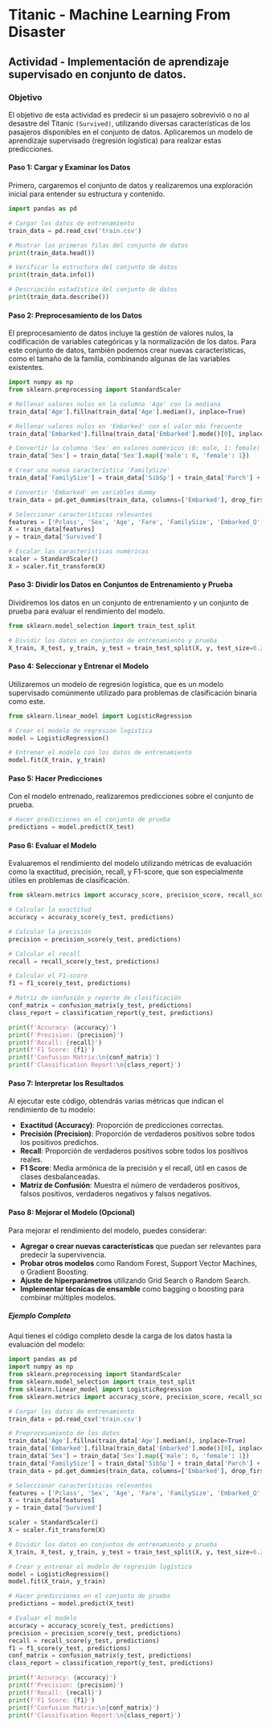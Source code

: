 # Titanic - Machine Learning From Disaster

## Actividad - Implementación de aprendizaje supervisado en conjunto de datos.

### Objetivo
El objetivo de esta actividad es predecir si un pasajero sobrevivió o no al desastre del Titanic `(Survived)`, utilizando diversas características de los pasajeros disponibles en el conjunto de datos. Aplicaremos un modelo de aprendizaje supervisado (regresión logística) para realizar estas predicciones.

#### Paso 1: Cargar y Examinar los Datos
Primero, cargaremos el conjunto de datos y realizaremos una exploración inicial para entender su estructura y contenido.

``` python
import pandas as pd

# Cargar los datos de entrenamiento
train_data = pd.read_csv('train.csv')

# Mostrar las primeras filas del conjunto de datos
print(train_data.head())

# Verificar la estructura del conjunto de datos
print(train_data.info())

# Descripción estadística del conjunto de datos
print(train_data.describe())
```

#### Paso 2: Preprocesamiento de los Datos
El preprocesamiento de datos incluye la gestión de valores nulos, la codificación de variables categóricas y la normalización de los datos. Para este conjunto de datos, también podemos crear nuevas características, como el tamaño de la familia, combinando algunas de las variables existentes.

``` python
import numpy as np
from sklearn.preprocessing import StandardScaler

# Rellenar valores nulos en la columna 'Age' con la mediana
train_data['Age'].fillna(train_data['Age'].median(), inplace=True)

# Rellenar valores nulos en 'Embarked' con el valor más frecuente
train_data['Embarked'].fillna(train_data['Embarked'].mode()[0], inplace=True)

# Convertir la columna 'Sex' en valores numéricos (0: male, 1: female)
train_data['Sex'] = train_data['Sex'].map({'male': 0, 'female': 1})

# Crear una nueva característica 'FamilySize'
train_data['FamilySize'] = train_data['SibSp'] + train_data['Parch'] + 1

# Convertir 'Embarked' en variables dummy
train_data = pd.get_dummies(train_data, columns=['Embarked'], drop_first=True)

# Seleccionar características relevantes
features = ['Pclass', 'Sex', 'Age', 'Fare', 'FamilySize', 'Embarked_Q', 'Embarked_S']
X = train_data[features]
y = train_data['Survived']

# Escalar las características numéricas
scaler = StandardScaler()
X = scaler.fit_transform(X)
```

#### Paso 3: Dividir los Datos en Conjuntos de Entrenamiento y Prueba
Dividiremos los datos en un conjunto de entrenamiento y un conjunto de prueba para evaluar el rendimiento del modelo.

``` python
from sklearn.model_selection import train_test_split

# Dividir los datos en conjuntos de entrenamiento y prueba
X_train, X_test, y_train, y_test = train_test_split(X, y, test_size=0.2, random_state=42)
```

#### Paso 4: Seleccionar y Entrenar el Modelo
Utilizaremos un modelo de regresión logística, que es un modelo supervisado comúnmente utilizado para problemas de clasificación binaria como este.

``` python
from sklearn.linear_model import LogisticRegression

# Crear el modelo de regresión logística
model = LogisticRegression()

# Entrenar el modelo con los datos de entrenamiento
model.fit(X_train, y_train)
```

#### Paso 5: Hacer Predicciones
Con el modelo entrenado, realizaremos predicciones sobre el conjunto de prueba.

``` python
# Hacer predicciones en el conjunto de prueba
predictions = model.predict(X_test)
```

#### Paso 6: Evaluar el Modelo
Evaluaremos el rendimiento del modelo utilizando métricas de evaluación como la exactitud, precisión, recall, y F1-score, que son especialmente útiles en problemas de clasificación.

``` python
from sklearn.metrics import accuracy_score, precision_score, recall_score, f1_score, confusion_matrix, classification_report

# Calcular la exactitud
accuracy = accuracy_score(y_test, predictions)

# Calcular la precisión
precision = precision_score(y_test, predictions)

# Calcular el recall
recall = recall_score(y_test, predictions)

# Calcular el F1-score
f1 = f1_score(y_test, predictions)

# Matriz de confusión y reporte de clasificación
conf_matrix = confusion_matrix(y_test, predictions)
class_report = classification_report(y_test, predictions)

print(f'Accuracy: {accuracy}')
print(f'Precision: {precision}')
print(f'Recall: {recall}')
print(f'F1 Score: {f1}')
print(f'Confusion Matrix:\n{conf_matrix}')
print(f'Classification Report:\n{class_report}')
```

#### Paso 7: Interpretar los Resultados
Al ejecutar este código, obtendrás varias métricas que indican el rendimiento de tu modelo:

* **Exactitud (Accuracy)**: Proporción de predicciones correctas.
* **Precisión (Precision)**: Proporción de verdaderos positivos sobre todos los positivos predichos.
* **Recall**: Proporción de verdaderos positivos sobre todos los positivos reales.
* **F1 Score**: Media armónica de la precisión y el recall, útil en casos de clases desbalanceadas.
* **Matriz de Confusión**: Muestra el número de verdaderos positivos, falsos positivos, verdaderos negativos y falsos negativos.

#### Paso 8: Mejorar el Modelo (Opcional)
Para mejorar el rendimiento del modelo, puedes considerar:

* **Agregar o crear nuevas características** que puedan ser relevantes para predecir la supervivencia.
* **Probar otros modelos** como Random Forest, Support Vector Machines, o Gradient Boosting.
* **Ajuste de hiperparámetros** utilizando Grid Search o Random Search.
* **Implementar técnicas de ensamble** como bagging o boosting para combinar múltiples modelos.

##### Ejemplo Completo
Aquí tienes el código completo desde la carga de los datos hasta la evaluación del modelo:

``` python
import pandas as pd
import numpy as np
from sklearn.preprocessing import StandardScaler
from sklearn.model_selection import train_test_split
from sklearn.linear_model import LogisticRegression
from sklearn.metrics import accuracy_score, precision_score, recall_score, f1_score, confusion_matrix, classification_report

# Cargar los datos de entrenamiento
train_data = pd.read_csv('train.csv')

# Preprocesamiento de los datos
train_data['Age'].fillna(train_data['Age'].median(), inplace=True)
train_data['Embarked'].fillna(train_data['Embarked'].mode()[0], inplace=True)
train_data['Sex'] = train_data['Sex'].map({'male': 0, 'female': 1})
train_data['FamilySize'] = train_data['SibSp'] + train_data['Parch'] + 1
train_data = pd.get_dummies(train_data, columns=['Embarked'], drop_first=True)

# Seleccionar características relevantes
features = ['Pclass', 'Sex', 'Age', 'Fare', 'FamilySize', 'Embarked_Q', 'Embarked_S']
X = train_data[features]
y = train_data['Survived']

scaler = StandardScaler()
X = scaler.fit_transform(X)

# Dividir los datos en conjuntos de entrenamiento y prueba
X_train, X_test, y_train, y_test = train_test_split(X, y, test_size=0.2, random_state=42)

# Crear y entrenar el modelo de regresión logística
model = LogisticRegression()
model.fit(X_train, y_train)

# Hacer predicciones en el conjunto de prueba
predictions = model.predict(X_test)

# Evaluar el modelo
accuracy = accuracy_score(y_test, predictions)
precision = precision_score(y_test, predictions)
recall = recall_score(y_test, predictions)
f1 = f1_score(y_test, predictions)
conf_matrix = confusion_matrix(y_test, predictions)
class_report = classification_report(y_test, predictions)

print(f'Accuracy: {accuracy}')
print(f'Precision: {precision}')
print(f'Recall: {recall}')
print(f'F1 Score: {f1}')
print(f'Confusion Matrix:\n{conf_matrix}')
print(f'Classification Report:\n{class_report}')
```